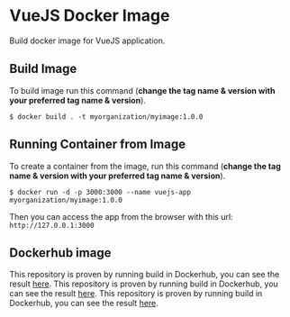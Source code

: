 # VueJS Docker Image

Build docker image for VueJS application.

## Build Image
To build image run this command (__change the tag name & version with your preferred tag name & version__).

`$ docker build . -t myorganization/myimage:1.0.0`

## Running Container from Image

To create a container from the image, run this command (__change the tag name & version with your preferred tag name & version__).

`$ docker run -d -p 3000:3000 --name vuejs-app myorganization/myimage:1.0.0`

Then you can access the app from the browser with this url: `http://127.0.0.1:3000`

## Dockerhub image

This repository is proven by running build in Dockerhub, you can see the result [here](https://hub.docker.com/r/namikazebadri/vue-app).
This repository is proven by running build in Dockerhub, you can see the result [here](https://hub.docker.com/r/namikazebadri/vue-app).
This repository is proven by running build in Dockerhub, you can see the result [here](https://hub.docker.com/r/namikazebadri/vue-app).